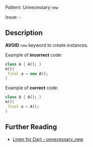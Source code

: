 Pattern: Unnecessary `new`

Issue: -

## Description

**AVOID** `new` keyword to create instances.

Example of **incorrect** code:
```dart
class A { A(); }
m(){
 final a = new A();
}
```

Example of **correct** code:
```dart
class A { A(); }
m(){
 final a = A();
}
```

## Further Reading

* [Linter for Dart - unnecessary_new](https://dart-lang.github.io/linter/lints/unnecessary_new.html)
